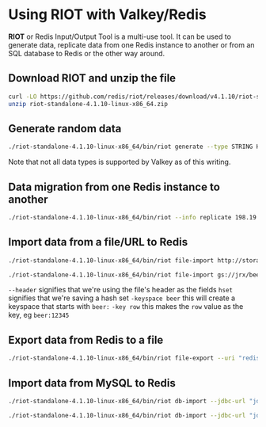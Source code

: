 # Using RIOT with Valkey/Redis

**RIOT** or Redis Input/Output Tool is a multi-use tool. It can be used to generate data, replicate data from one Redis instance to another or from an SQL database to Redis or the other way around.

## Download RIOT and unzip the  file
```bash
curl -LO https://github.com/redis/riot/releases/download/v4.1.10/riot-standalone-4.1.10-linux-x86_64.zip
unzip riot-standalone-4.1.10-linux-x86_64.zip
```

## Generate random data
```bash
./riot-standalone-4.1.10-linux-x86_64/bin/riot generate --type STRING HASH LIST SET JSON --count 100000 --host=127.0.0.1 
```
Note that not all data types is supported by Valkey as of this writing.

## Data migration from one Redis instance to another
```bash
./riot-standalone-4.1.10-linux-x86_64/bin/riot --info replicate 198.19.249.56:6379 127.0.0.1:6379 
```

## Import data from a file/URL to Redis
```bash
./riot-standalone-4.1.10-linux-x86_64/bin/riot file-import http://storage.googleapis.com/jrx/beers.csv --header -h 127.0.0.1 -p 6379 hset —keyspace beer —key row
```
```bash
./riot-standalone-4.1.10-linux-x86_64/bin/riot file-import gs://jrx/beers.json --uri "redis://198.19.249.90:6379" json.set --keyspace beer --key id
```
`--header` signifies that we're using the file's header as the fields
`hset` signifies that we're saving a hash set
`-keyspace beer` this will create a keyspace that starts with `beer:`
`-key row` this makes the `row` value as the key, eg `beer:12345`

## Export data from Redis to a file
```bash
./riot-standalone-4.1.10-linux-x86_64/bin/riot file-export --uri "redis://198.19.249.90:6379" gen.json
```

## Import data from MySQL to Redis
```bash
./riot-standalone-4.1.10-linux-x86_64/bin/riot db-import --jdbc-url "jdbc:mysql://198.19.249.197:3306/encrypted_db" --jdbc-username riot --jdbc-password riot "SELECT * FROM sbtest LIMIT 1000" --uri "redis://198.19.249.90:6379/0" hset --keyspace sbtest --key id
```
```bash
./riot-standalone-4.1.10-linux-x86_64/bin/riot db-import --jdbc-url "jdbc:mysql://198.19.249.197:3306/encrypted_db" --jdbc-username riot --jdbc-password riot "SELECT * FROM sbtest LIMIT 1000" --uri "redis://198.19.249.90:6379/0" json.set --keyspace sbtest --key id
```

